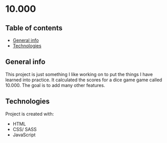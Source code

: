 # 10.000

## Table of contents
* [General info](#general-info)
* [Technologies](#technologies)

## General info
This project is just something I like working on to put the things I have learned into practice. It calculated the scores for a dice game game called 10.000. 
The goal is to add many other features. 
	
## Technologies
Project is created with:
* HTML
* CSS/ SASS
* JavaScript
	
